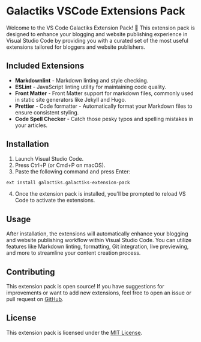 # Galactiks VSCode Extensions Pack

Welcome to the VS Code Galactiks Extension Pack! 🚀 This extension pack is designed to enhance your blogging and website publishing experience in Visual Studio Code by providing you with a curated set of the most useful extensions tailored for bloggers and website publishers.

## Included Extensions

* **Markdownlint** - Markdown linting and style checking.
* **ESLint** - JavaScript linting utility for maintaining code quality.
* **Front Matter** - Front Matter support for markdown files, commonly used in static site generators like Jekyll and Hugo.
* **Prettier** - Code formatter - Automatically format your Markdown files to ensure consistent styling.
* **Code Spell Checker** - Catch those pesky typos and spelling mistakes in your articles.

## Installation

1. Launch Visual Studio Code.
2. Press Ctrl+P (or Cmd+P on macOS).
3. Paste the following command and press Enter:

```bash
ext install galactiks.galactiks-extension-pack
```

4. Once the extension pack is installed, you'll be prompted to reload VS Code to activate the extensions.


## Usage

After installation, the extensions will automatically enhance your blogging and website publishing workflow within Visual Studio Code. You can utilize features like Markdown linting, formatting, Git integration, live previewing, and more to streamline your content creation process.

## Contributing

This extension pack is open source! If you have suggestions for improvements or want to add new extensions, feel free to open an issue or pull request on [GitHub](https://github.com/thegalactiks/vscode-galactiks).

## License

This extension pack is licensed under the [MIT License](https://github.com/thegalactiks/vscode-galactiks/LICENSE).
